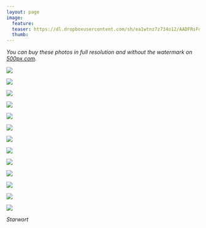 ```yaml
---
layout: page
image:
  feature:
  teaser: https://dl.dropboxusercontent.com/sh/ea1wtnz7z734o12/AADFRsFd6Nnh7XQcitBekwpVa/luontokuvat/kes%C3%A4/9/DS44873-245px.jpg
  thumb:
---
```


*You can buy these photos in full resolution and without the watermark on [500px.com](https://500px.com/minimuutticom/galleries/starworts).*

[![](https://dl.dropboxusercontent.com/sh/ea1wtnz7z734o12/AABXq0Dm8Xiqkryxm4KmzbUla/luontokuvat/kes%C3%A4/9/DS44789-800px.jpg)](https://dl.dropboxusercontent.com/sh/ea1wtnz7z734o12/AAAub-PtnmLBCGTM9xRBuJqua/luontokuvat/kes%C3%A4/9/DS44789.jpg)

[![](https://dl.dropboxusercontent.com/sh/ea1wtnz7z734o12/AACa5XdCkyv9dEBBDAmEpme9a/luontokuvat/kes%C3%A4/9/DS44799-800px.jpg)](https://dl.dropboxusercontent.com/sh/ea1wtnz7z734o12/AAAS2-otNr4zp9Hf-wfFATK3a/luontokuvat/kes%C3%A4/9/DS44799.jpg)

[![](https://dl.dropboxusercontent.com/sh/ea1wtnz7z734o12/AACGnFecPOOprpBia46wqxi4a/luontokuvat/kes%C3%A4/9/DS44803-800px.jpg)](https://dl.dropboxusercontent.com/sh/ea1wtnz7z734o12/AAAtdLmP-lE_IZuHxybzs2X2a/luontokuvat/kes%C3%A4/9/DS44803.jpg)

[![](https://dl.dropboxusercontent.com/sh/ea1wtnz7z734o12/AAA5rfCFTkjPQv4Fu2Oondpta/luontokuvat/kes%C3%A4/9/DS44817-800px.jpg)](https://dl.dropboxusercontent.com/sh/ea1wtnz7z734o12/AADH5uWnobOSyhy7_ev-aye1a/luontokuvat/kes%C3%A4/9/DS44817.jpg)

[![](https://dl.dropboxusercontent.com/sh/ea1wtnz7z734o12/AACquJ7ZBlisWyQJWwu9zYexa/luontokuvat/kes%C3%A4/9/DS44824-800px.jpg)](https://dl.dropboxusercontent.com/sh/ea1wtnz7z734o12/AABnvRIWpGa9MlqtIZ3s7t4Aa/luontokuvat/kes%C3%A4/9/DS44824.jpg)

[![](https://dl.dropboxusercontent.com/sh/ea1wtnz7z734o12/AACWq2x8PfAJpNygFzieIaLda/luontokuvat/kes%C3%A4/9/DS44873-800px.jpg)](https://dl.dropboxusercontent.com/sh/ea1wtnz7z734o12/AAAcmi3fKqi3kfXoPXEF4_N6a/luontokuvat/kes%C3%A4/9/DS44873.jpg)

[![](https://dl.dropboxusercontent.com/sh/ea1wtnz7z734o12/AAApEcR3xMKxPolkvM-TXnFua/luontokuvat/kes%C3%A4/9/DS44887-800px.jpg)](https://dl.dropboxusercontent.com/sh/ea1wtnz7z734o12/AADS3NNI4G7v_CLNNvy5VxPua/luontokuvat/kes%C3%A4/9/DS44887.jpg)

[![](https://dl.dropboxusercontent.com/sh/ea1wtnz7z734o12/AAA-1MjRrLDva0VFlfpc2dxZa/luontokuvat/kes%C3%A4/9/DS44890-800px.jpg)](https://dl.dropboxusercontent.com/sh/ea1wtnz7z734o12/AABde7cVHJQrFNa_Ck25oAWda/luontokuvat/kes%C3%A4/9/DS44890.jpg)

[![](https://dl.dropboxusercontent.com/sh/ea1wtnz7z734o12/AADNyApj456JO2qg2Fp2F1Npa/luontokuvat/kes%C3%A4/9/DS44911-800px.jpg)](https://dl.dropboxusercontent.com/sh/ea1wtnz7z734o12/AADdVXkhpoXmXYAUx3baYFIVa/luontokuvat/kes%C3%A4/9/DS44911.jpg)

[![](https://dl.dropboxusercontent.com/sh/ea1wtnz7z734o12/AAB0CAGWUIW4T8fueGOZmeKPa/luontokuvat/kes%C3%A4/9/DS44916-800px.jpg)](https://dl.dropboxusercontent.com/sh/ea1wtnz7z734o12/AADQqd4vanpbIOwNf2ib-vjYa/luontokuvat/kes%C3%A4/9/DS44916.jpg)

[![](https://dl.dropboxusercontent.com/sh/ea1wtnz7z734o12/AAD3d7QXK8Bo3XLi7kzKYEhva/luontokuvat/kes%C3%A4/9/DS44853-800px.jpg)](https://dl.dropboxusercontent.com/sh/ea1wtnz7z734o12/AACJCbpji9Vht7tuvBIDz7REa/luontokuvat/kes%C3%A4/9/DS44853.jpg)

[![](https://dl.dropboxusercontent.com/sh/ea1wtnz7z734o12/AACzycT8PQz3BzC3nz_cHhKWa/luontokuvat/kes%C3%A4/9/DS44877-800px.jpg)](https://dl.dropboxusercontent.com/sh/ea1wtnz7z734o12/AABpTcVPtH4hVolfQKJKnBo3a/luontokuvat/kes%C3%A4/9/DS44877.jpg)

[![](https://dl.dropboxusercontent.com/sh/ea1wtnz7z734o12/AACFkqG5-dvYP91TEWl6_fbUa/luontokuvat/kes%C3%A4/9/DS44875-800px.jpg)](https://dl.dropboxusercontent.com/sh/ea1wtnz7z734o12/AAA-Av4PUyVPJB02Xc8V213Ma/luontokuvat/kes%C3%A4/9/DS44875.jpg)

*Starwort*
